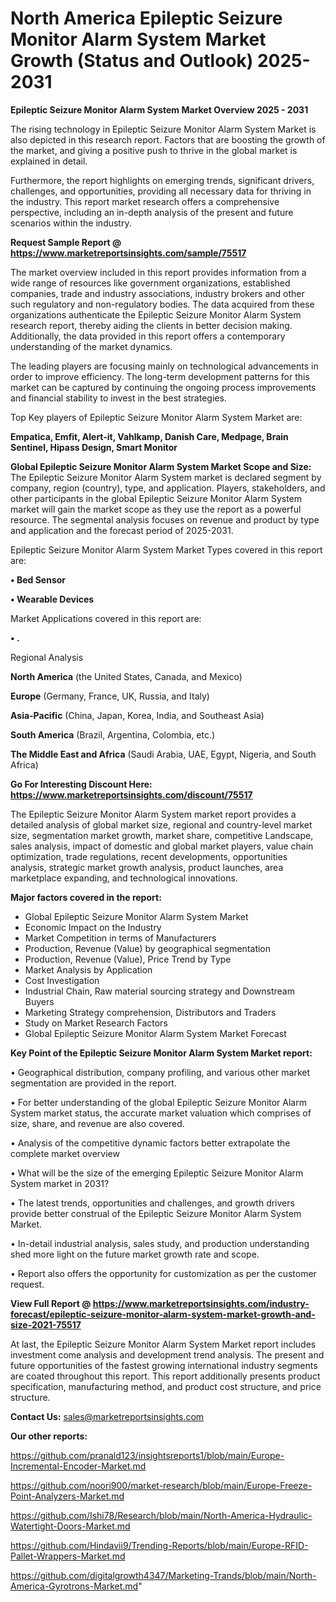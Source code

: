 # North America Epileptic Seizure Monitor Alarm System Market Growth (Status and Outlook) 2025-2031

<Strong> Epileptic Seizure Monitor Alarm System Market Overview 2025 - 2031</strong>

The rising technology in Epileptic Seizure Monitor Alarm System Market is also depicted in this research report. Factors that are boosting the growth of the market, and giving a positive push to thrive in the global market is explained in detail.

Furthermore, the report highlights on emerging trends, significant drivers, challenges, and opportunities, providing all necessary data for thriving in the industry. This report market research offers a comprehensive perspective, including an in-depth analysis of the present and future scenarios within the industry.

<strong>Request Sample Report @ <a href=https://www.marketreportsinsights.com/sample/75517>https://www.marketreportsinsights.com/sample/75517</a></strong>

The market overview included in this report provides information from a wide range of resources like government organizations, established companies, trade and industry associations, industry brokers and other such regulatory and non-regulatory bodies. The data acquired from these organizations authenticate the Epileptic Seizure Monitor Alarm System research report, thereby aiding the clients in better decision making. Additionally, the data provided in this report offers a contemporary understanding of the market dynamics.

The leading players are focusing mainly on technological advancements in order to improve efficiency. The long-term development patterns for this market can be captured by continuing the ongoing process improvements and financial stability to invest in the best strategies.

Top Key players of Epileptic Seizure Monitor Alarm System Market are:

<strong>Empatica, Emfit, Alert-it, Vahlkamp, Danish Care, Medpage, Brain Sentinel, Hipass Design, Smart Monitor</strong>

<strong><b>Global Epileptic Seizure Monitor Alarm System Market Scope and Size:</b></strong>
The Epileptic Seizure Monitor Alarm System market is declared segment by company, region (country), type, and application. Players, stakeholders, and other participants in the global Epileptic Seizure Monitor Alarm System market will gain the market scope as they use the report as a powerful resource. The segmental analysis focuses on revenue and product by type and application and the forecast period of 2025-2031.

Epileptic Seizure Monitor Alarm System Market Types covered in this report are:

<strong>• Bed Sensor

• Wearable Devices</strong>

Market Applications covered in this report are:

<strong>• .</strong> 

Regional Analysis

<strong>North America</strong> (the United States, Canada, and Mexico)

<strong>Europe</strong> (Germany, France, UK, Russia, and Italy)

<strong>Asia-Pacific</strong> (China, Japan, Korea, India, and Southeast Asia)

<strong>South America</strong> (Brazil, Argentina, Colombia, etc.)

<strong>The Middle East and Africa</strong> (Saudi Arabia, UAE, Egypt, Nigeria, and South Africa)

<strong>Go For Interesting Discount Here: <a href=https://www.marketreportsinsights.com/discount/75517>https://www.marketreportsinsights.com/discount/75517</a></strong>

The Epileptic Seizure Monitor Alarm System market report provides a detailed analysis of global market size, regional and country-level market size, segmentation market growth, market share, competitive Landscape, sales analysis, impact of domestic and global market players, value chain optimization, trade regulations, recent developments, opportunities analysis, strategic market growth analysis, product launches, area marketplace expanding, and technological innovations.

<strong><b>Major factors covered in the report:</b></strong>
<ul>
  <li>Global Epileptic Seizure Monitor Alarm System Market </li>
  <li>Economic Impact on the Industry</li>
  <li>Market Competition in terms of Manufacturers</li>
  <li>Production, Revenue (Value) by geographical segmentation</li>
  <li>Production, Revenue (Value), Price Trend by Type</li>
  <li>Market Analysis by Application</li>
  <li>Cost Investigation</li>
  <li>Industrial Chain, Raw material sourcing strategy and Downstream Buyers</li>
  <li>Marketing Strategy comprehension, Distributors and Traders</li>
  <li>Study on Market Research Factors</li>
  <li>Global Epileptic Seizure Monitor Alarm System Market Forecast</li>
</ul>

<strong><b>Key Point of the Epileptic Seizure Monitor Alarm System Market report:</b></strong>

• Geographical distribution, company profiling, and various other market segmentation are provided in the report.

• For better understanding of the global Epileptic Seizure Monitor Alarm System market status, the accurate market valuation which comprises of size, share, and revenue are also covered.

• Analysis of the competitive dynamic factors better extrapolate the complete market overview

• What will be the size of the emerging Epileptic Seizure Monitor Alarm System market in 2031?

• The latest trends, opportunities and challenges, and growth drivers provide better construal of the Epileptic Seizure Monitor Alarm System Market.

• In-detail industrial analysis, sales study, and production understanding shed more light on the future market growth rate and scope.

• Report also offers the opportunity for customization as per the customer request.

<strong><b>View Full Report @ <a href=https://www.marketreportsinsights.com/industry-forecast/epileptic-seizure-monitor-alarm-system-market-growth-and-size-2021-75517>https://www.marketreportsinsights.com/industry-forecast/epileptic-seizure-monitor-alarm-system-market-growth-and-size-2021-75517</a></b></strong>


At last, the Epileptic Seizure Monitor Alarm System Market report includes investment come analysis and development trend analysis. The present and future opportunities of the fastest growing international industry segments are coated throughout this report. This report additionally presents product specification, manufacturing method, and product cost structure, and price structure.

<strong>Contact Us:</strong>
sales@marketreportsinsights.com

<strong>Our other reports:</strong>

<a href=https://github.com/pranald123/insightsreports1/blob/main/Europe-Incremental-Encoder-Market.md>https://github.com/pranald123/insightsreports1/blob/main/Europe-Incremental-Encoder-Market.md</a>

<a href=https://github.com/noori900/market-research/blob/main/Europe-Freeze-Point-Analyzers-Market.md>https://github.com/noori900/market-research/blob/main/Europe-Freeze-Point-Analyzers-Market.md</a>

<a href=https://github.com/Ishi78/Research/blob/main/North-America-Hydraulic-Watertight-Doors-Market.md>https://github.com/Ishi78/Research/blob/main/North-America-Hydraulic-Watertight-Doors-Market.md</a>

<a href=https://github.com/Hindavii9/Trending-Reports/blob/main/Europe-RFID-Pallet-Wrappers-Market.md>https://github.com/Hindavii9/Trending-Reports/blob/main/Europe-RFID-Pallet-Wrappers-Market.md</a>

<a href=https://github.com/digitalgrowth4347/Marketing-Trands/blob/main/North-America-Gyrotrons-Market.md>https://github.com/digitalgrowth4347/Marketing-Trands/blob/main/North-America-Gyrotrons-Market.md</a>"
